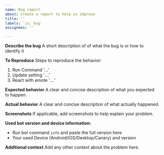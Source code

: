 ```yaml
---
name: Bug report
about: Create a report to help us improve
title: ''
labels: `is: bug'
assignees: ''

---
```


**Describe the bug**
A short description of of what the bug is or how to identify it

**To Reproduce**
Steps to reproduce the behavior:
1. Run Command '...'
2. Update setting '....'
3. React with emote '....'

**Expected behavior**
A clear and concise description of what you expected to happen.

**Actual behavior**
A clear and concise description of what actually happened.

**Screenshots**
If applicable, add screenshots to help explain your problem.

**Used bot version and device information:**
 - Run bot command `info` and paste the full version here
 - Your used Device (Android/iOS/Desktop/Canary) and version


**Additional context**
Add any other context about the problem here.
